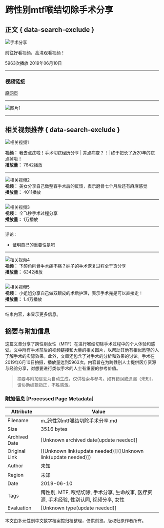 # 跨性别mtf喉结切除手术分享

## 正文 { data-search-exclude }


![手术分享](https://t14.baidu.com/it/u=15756258049158092555,4748096412468215313&fm=3008&app=3011&size=f1242,699&n=0&f=JPEG&fmt=auto?sec=1736960400&t=47f687bfb18a1d19091618589b3e88eb)

前往好看视频，高清观看视频！

5963次播放 2019年06月10日

---

### 视频链接
[原网页](https://m.baidu.com/from=0/bd_page_type=1/ssid=0/uid=0/pu=sz%401320_220%2Cta%40video___3_537/baiduid=577B6B1443862106E40BE51309786F06/w=undefined_10_mtf%E5%B7%B2%E5%88%86%E4%BA%AB/t=iphone/l=1/tc?ref=www_iphone&lid=0&pd=video_page&fm=alop&isAtom=1&clk_info=%7B%22applid%22%3A%2210468497708040475441%22%2C%22apptpl%22%3A%22normal%22%2C%22frsrcid%22%3A4185%2C%22atn%22%3A%22index%22%7D&is_baidu=0&applid=10468497708040475441&module=sf&wd=&bdver=2_1&tcplug=1&dict=-1&sec=659&di=31e4b0b7fd827346&bdenc=1&nsrc=5P19DeNEQ79MU%2BCTJ2pHCtVjAuyRdRnuZWIqBgU8XEn8bu%2FZecAAgxBcitCPKQF2Yu3ijSOIzsJ6E2ztTqoe1KcGyC4ylVgVEJjaK5mWceRYr9Jnui%2BbjAtkUKPuEJVZ)

---

![图片1](https://gimg4.baidu.com/poster/src=https%3A%2F%2Fpic.rmb.bdstatic.com%2Fbjh%2Fuser%2F35448f0383d01a648a5205f719b27c3e.jpeg&refer=http%3A%2F%2Fwww.baidu.com&app=2004&size=f72,72&n=0&g=0n&q=75&fmt=auto?sec=1736960400&t=5293bf7d2a3c98076800be1bdb5d8c7d)

---

## 相关视频推荐 { data-search-exclude }

![相关视频1](https://vdposter.bdstatic.com/56637bf51cff2912c945ca28f3bd2b5a.jpeg?x-bce-process=image/resize,m_fill,w_560,h_315/format,f_jpg/quality,Q_80)

**视频：** 我去点痣啦！手术切痣经历分享 | 差点病变？！| 终于把长了近20年的痣点掉啦！  
**播放量：** 7642播放

---

![相关视频2](https://gimg4.baidu.com/poster/src=http%3A%2F%2Fpic.rmb.bdstatic.com%2F181f0cb41bc63857c7e0daca226c51e1.jpeg&refer=http%3A%2F%2Fwww.baidu.com&app=2004&size=f560,315&n=&g=0n&q=a80?sec=1736940055&t=691e7ae0624709fbd7f275ac8a9a03d0)  
**视频：** 美女分享自己做整容手术后的反馈，表示磨骨七个月后还有麻麻感觉  
**播放量：** 4011播放

---

![相关视频3](https://gimg4.baidu.com/poster/src=http%3A%2F%2Fpic.rmb.bdstatic.com%2F0bfe421af5f8ad29021eb5e00a998a06.jpeg&refer=http%3A%2F%2Fwww.baidu.com&app=2004&size=f560,315&n=&g=0n&q=a80?sec=1736940055&t=8291a7e7b895e893edde4e67c2b8a6f3)  
**视频：** 全飞秒手术过程分享  
**播放量：** 1万播放

---

评论：  
- 证明自己的重要性是吧 

---

![相关视频4](https://gimg4.baidu.com/poster/src=http%3A%2F%2Fpic.rmb.bdstatic.com%2Fb300ad7c915a7b9032e5fd7f1ad0b38b.jpeg&refer=http%3A%2F%2Fwww.baidu.com&app=2004&size=f560,315&n=&g=0n&q=a80?sec=1736940055&t=596439ce147601284965b0a8b8f339b0)  
**视频：** 下颌角削骨手术痛不痛？妹子的手术恢复过程全干货分享  
**播放量：** 6342播放

---

![相关视频5](https://gimg4.baidu.com/poster/src=http%3A%2F%2Fpic.rmb.bdstatic.com%2F4a72203e62b4d79e328abc3b37cfaa8c.jpeg&refer=http%3A%2F%2Fwww.baidu.com&app=2004&size=f560,315&n=&g=0n&q=a80?sec=1736940055&t=4aee9301223e78ba73885becf0bd6a57)  
**视频：** 小姐姐分享自己做双眼皮的术后护理，表示手术完是可以直接走！  
**播放量：** 1.4万播放

--- 

结束内容，未显示更多信息。
<!-- tcd_original_link https://m.baidu.com/video/page?pd=video_page&nid=9268122955704925194&sign=9454767554768435762&word=mtf%E5%B7%B2%E5%88%87srs%E6%89%8B%E6%9C%AF%E7%9F%A5%E4%B9%8E&oword=mtf%E5%B7%B2%E5%88%87srs%E6%89%8B%E6%9C%AF%E7%9F%A5%E4%B9%8E&atn=index&frsrcid=4185&ext=%7B%22jsy%22%3A1%7D&top=%7B%22sfhs%22%3A1%2C%22_hold%22%3A2%7D&sl=2 -->


## 摘要与附加信息

<!-- tcd_abstract -->
这篇文章分享了跨性别女性（MTF）在进行喉结切除手术过程中的个人体验和感受。文中附有手术前后的视频链接和大量的相关图片，以帮助其他有相似愿望的人了解手术的实际效果。此外，文章还包含了对手术的分析和效果的讨论。手术在2019年6月10日拍摄，播放量达到5963次。内容旨在为跨性别人士提供医疗资源与经验分享，对想要进行类似手术的人士有重要的参考价值。
<!-- tcd_abstract_end -->

> 摘要与附加信息为自动生成，仅供检索与参考。如有错误或遗漏（未知），请协助编辑指正，不胜感激。

### 附加信息 [Processed Page Metadata]

| Attribute       | Value                                  |
|-----------------|----------------------------------------|
| Filename        | m_跨性别mtf喉结切除手术分享.md                             |
| Size            | 3516 bytes                           |
| Archived Date   | [Unknown archived date(update needed)]                             |
| Original Link   | [[Unknown link(update needed)]]([Unknown link(update needed)])                       |
| Author          | 未知                               |
| Region          | 未知                               |
| Date            | 2019-06-10                                 |
| Tags            | 跨性别, MTF, 喉结切除, 手术分享, 生命故事, 医疗资源, 手术经验, 性别认同, 视频分享, 女性                                 |
| Evaluation            | [Unknown type(update needed)]                                 |
<!-- tcd_table_end -->

本文由多元性别中文数字档案馆归档整理，仅供浏览。版权归原作者所有。
